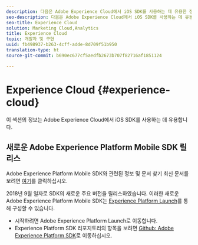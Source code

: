 ```yaml
---
description: 다음은 Adobe Experience Cloud에서 iOS SDK를 사용하는 데 유용한 정보입니다.
seo-description: 다음은 Adobe Experience Cloud에서 iOS SDK를 사용하는 데 유용한 정보입니다.
seo-title: Experience Cloud
solution: Marketing Cloud,Analytics
title: Experience Cloud
topic: 개발자 및 구현
uuid: fb498937-b263-4cff-adde-8d709f51b950
translation-type: ht
source-git-commit: b690ec677cf5aedfb2673b707f82716af1851124

---
```



# Experience Cloud {#experience-cloud}

이 섹션의 정보는 Adobe Experience Cloud에서 iOS SDK를 사용하는 데 유용합니다.

## 새로운 Adobe Experience Platform Mobile SDK 릴리스

Adobe Experience Platform Mobile SDK와 관련된 정보 및 문서 찾기 최신 문서를 보려면 [여기](https://aep-sdks.gitbook.io/docs/)를 클릭하십시오.

2018년 9월 일자로 SDK의 새로운 주요 버전을 릴리스하였습니다. 이러한 새로운 Adobe Experience Platform Mobile SDK는 [Experience Platform Launch](https://www.adobe.com/kr/experience-platform/launch.html)를 통해 구성할 수 있습니다.

* 시작하려면 Adobe Experience Platform Launch로 이동합니다.
* Experience Platform SDK 리포지토리의 항목을 보려면 [Github: Adobe Experience Platform SDK](https://github.com/Adobe-Marketing-Cloud/acp-sdks)로 이동하십시오.
